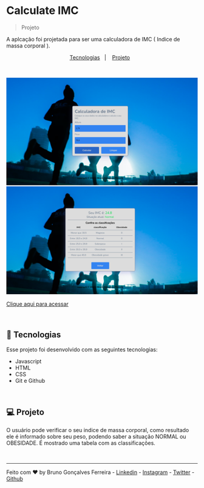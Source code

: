 # Calculate IMC

> Projeto

A aplcação foi projetada para ser uma calculadora de IMC ( Indice de massa corporal ).

<p align="center">
  <a href="#-tecnologias">Tecnologias</a>&nbsp;&nbsp;&nbsp;|&nbsp;&nbsp;&nbsp;
  <a href="#-projeto">Projeto</a>&nbsp;&nbsp;&nbsp;
</p>

<br>

![preview](./.github/preview_1.png)
![preview](./.github/preview_2.png)

[Clique aqui para acessar](https://brunogoncalvesferreira.github.io/calculate_body_mass_index/)

<br>

## 🚀 Tecnologias

Esse projeto foi desenvolvido com as seguintes tecnologias:

- Javascript
- HTML
- CSS
- Git e Github

<br>

## 💻 Projeto

O usuário pode verificar o seu indice de massa corporal, como resultado ele é informado sobre seu peso,  podendo saber a situação NORMAL ou OBESIDADE. É mostrado uma tabela com as classificações.

<br>

---

Feito com ♥ by Bruno Gonçalves Ferreira - [Linkedin](https://www.linkedin.com/in/bruno-goncalves-ferreira/) - [Instagram](https://instagram.com/brunogonferreira) - [Twitter](https://twitter.com/BrunoGoferreir) - [Github](https://github.com/brunogoncalvesferreira)
